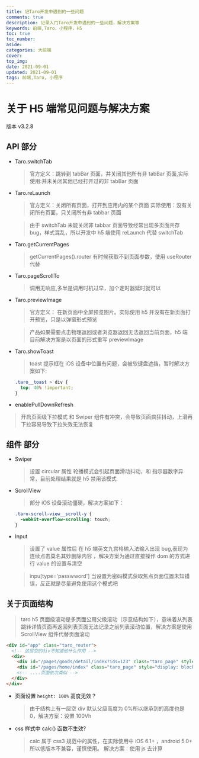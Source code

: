 ```yaml
---
title: 记Taro开发中遇到的一些问题
comments: true
description: 记录入门Taro开发中遇到的一些问题，解决方案等
keywords: 前端,Taro，小程序，H5
toc: true
toc_number:
aside:
categories: 大前端
cover:   
top_img:  
date: 2021-09-01
updated: 2021-09-01
tags: 前端,Taro, 小程序
---
```


# 关于 H5 端常见问题与解决方案

版本 v3.2.8

## API 部分

- Taro.switchTab

  > 官方定义：跳转到 tabBar 页面，并关闭其他所有非 tabBar 页面,实际使用:并未关闭其他已经打开过的非 tabBar 页面

- Taro.reLaunch

  > 官方定义：关闭所有页面，打开到应用内的某个页面 实际使用：没有关闭所有页面，只关闭所有非 tabbar 页面

  > 由于 switchTab 未能关闭非 tabbar 页面导致经常出现多页面共存 bug，样式混乱，所以开发中 h5 端使用 reLaunch 代替 switchTab

- Taro.getCurrentPages

  > getCurrentPages().router 有时候获取不到页面参数，使用 useRouter 代替

- Taro.pageScrollTo

  > 调用无响应,多半是调用时机过早，加个定时器延时就可以

- Taro.previewImage

  > 官方定义： 在新页面中全屏预览图片。实际使用 h5 并没有在新页面打开预览，只是以弹窗形式预览

  > 产品如果需要点击物理返回或者浏览器返回无法返回当前页面，h5 端目前解决方案是以页面的形式重写 previewImage

- Taro.showToast

  > toast 提示框在 iOS 设备中位置有问题，会被软键盘遮挡，暂时解决方案如下:

  ```scss
  .taro__toast > div {
    top: 40% !important;
  }
  ```

- enablePullDownRefresh

> 开启页面级下拉模式 和 Swiper 组件有冲突，会导致页面疯狂抖动，上滑再下拉容易导致下拉失效无法恢复

## 组件 部分

- Swiper

  > 设置 circular 属性 轮播模式会引起页面滑动抖动，和 指示器数字异常，目前处理结果就是 h5 禁用该模式

- ScrollView

  > 部分 iOS 设备滚动僵硬，解决方案如下：

  ```scss
  .taro-scroll-view__scroll-y {
    -webkit-overflow-scrolling: touch;
  }
  ```

- Input

  > 设置了 value 属性后 在 h5 端英文九宫格输入法输入出现 bug,表现为连续点击莫名其妙删除内容 ，解决方案为通过直接操作 dom 的方式进行 value 的设置与清空

  > inpu[type='passwword'] 当设置为密码模式获取焦点页面位置未知错误，反正就是尽量避免使用这个模式吧

## 关于页面结构

> taro h5 页面级滚动是多页面公用父级滚动（示意结构如下），意味着从列表跳转详情页面再返回列表页面无法记录之前列表滚动位置，解决方案是使用 ScrollView 组件代替页面滚动

```html
<div id="app" class="taro_router">
  <!-- 这层空的div不知道他什么作用 -->
  <div>
    <div id="/pages/goods/detail/index?ids=123" class="taro_page" style="display: none;"></div>
    <div id="/pages/home/index" class="taro_page" style="display: block;"></div>
    <!-- ....页面依次类似 -->
  </div>
</div>
```

- 页面设置 `height: 100%` 高度无效？

  > 由于结构上有一层空 div 默认父级高度为 0%所以继承到的高度也是 0，解决方案：设置 100Vh

- css 样式中 calc() 函数不生效?

  > calc 属于 css3 规范中的属性，在实际使用中 iOS 6.1+ ，android 5.0+ 所以低版本不兼容，谨慎使用。 解决方案：使用 js 去计算
